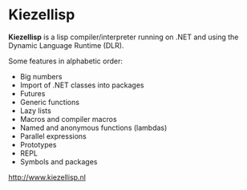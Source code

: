 # Kiezellisp

**Kiezellisp** is a lisp compiler/interpreter running on .NET and using the
Dynamic Language Runtime (DLR).

Some features in alphabetic order:

+   Big numbers
+   Import of .NET classes into packages
+   Futures
+   Generic functions
+   Lazy lists
+   Macros and compiler macros
+   Named and anonymous functions (lambdas)
+   Parallel expressions
+   Prototypes
+   REPL
+   Symbols and packages

http://www.kiezellisp.nl




